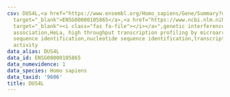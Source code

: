```yaml
---
csv: DUS4L,<a href="https://www.ensembl.org/Homo_sapiens/Gene/Summary?db=core;g=ENSG00000105865"
  target="_blank">ENSG00000105865</a>,<a href="https://www.ncbi.nlm.nih.gov/pubmed/17216044"
  target="_blank"><i class="fas fa-file"></i></a>",genetic interference,functional
  association,HeLa, high throughput transcription profiling by microarray,nucleotide
  sequence identification,nucleotide sequence identification,transcriptional regulation,up-regulates
  activity
data_alias: DUS4L
data_id: ENSG00000105865
data_numevidence: 1
data_species: Homo sapiens
data_taxid: '9606'
title: DUS4L
---
```

